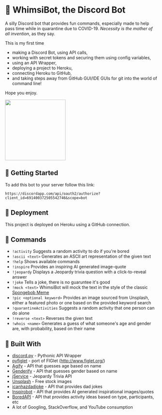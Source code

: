 # 🤖 WhimsiBot, the Discord Bot

A silly Discord bot that provides fun commands, especially made to help pass time while in quarantine due to COVID-19. *Necessity is the mother of all invention*, as they say.

This is my first time

* making a Discord Bot, using API calls,
* working with secret tokens and securing them using config variables,
* using an API Wrapper,
* deploying a project to Heroku,
* connecting Heroku to GitHub,
* and taking steps away from GitHub GUI/IDE GUIs for git into the world of command line!

Hope you enjoy.

<img src="https://cdn.pixabay.com/photo/2019/06/22/14/42/robot-4291692_960_720.png" width="200">

## 🔗 Getting Started

To add this bot to your server follow this link:

```
https://discordapp.com/api/oauth2/authorize?client_id=691400372505542746&scope=bot
```

## 🚀 Deployment

This project is deployed on Heroku using a GitHub connection.

## 🤔 Commands

* `!activity` Suggests a random activity to do if you're bored
* `!ascii <text>` Generates an ASCII art representation of the given text
* `!help` Shows available commands
* `!inspire` Provides an inspiring AI generated image-quote
* `!jeopardy` Displays a Jeopardy trivia question with a click-to-reveal answer
* `!joke` Tells a joke, there is no guaruntee it's good
* `!mock <text>` WhimsiBot will mock the text in the style of the classic [Spongebob Meme](https://knowyourmeme.com/memes/mocking-spongebob)
* `!pic <optional keyword>` Provides an image sourced from Unsplash, either a featured photo or one based on the provided keyword search
* `!quarantineActivities` Suggests a random activity that one person can do alone
* `!reverse <text>` Reverses the given text             
* `!whois <name>` Generates a guess of what someone's age and gender are, with probability, based on their name

## 🚧 Built With

* [discord.py](https://github.com/Rapptz/discord.py) - Pythonic API Wrapper
* [pyfiglet](https://pypi.org/project/pyfiglet/0.7/) - port of FIGlet (http://www.figlet.org/)
* [Agify](https://agify.io/) - API that guesses age based on name
* [Genderify](https://api.genderize.io) - API that guesses gender based on name
* [jService](http://jservice.io) - Jeopardy Trivia API
* [Unsplash](https://unsplash.com/) - Free stock images
* [icanhazdadjoke](https://icanhazdadjoke.com) - API that provides dad jokes
* [Inspirobot](https://inspirobot.me) - API that provides AI generated inspirational images/quotes
* [BoredAPI](http://www.boredapi.com) - API that provides activity ideas based on type, participants, etc
* A lot of Googling, StackOverflow, and YouTube consumption
